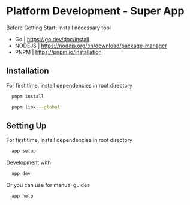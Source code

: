 
# Platform Development - Super App

Before Getting Start: Install necessary tool
- Go | https://go.dev/doc/install
- NODEJS | https://nodejs.org/en/download/package-manager
- PNPM | https://pnpm.io/installation



## Installation

For first time, install dependencies in root directory

```bash
  pnpm install
```
```bash
  pnpm link --global
```


## Setting Up

For first time, install dependencies in root directory

```bash
  app setup
```
Development with
```bash
  app dev
```
Or you can use for manual guides
```bash
  app help
```
